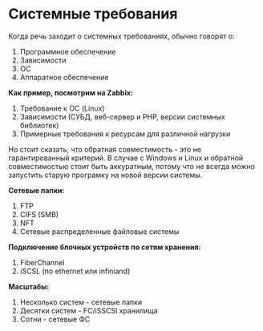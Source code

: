 # Системные требования

Когда речь заходит о системных требованиях, обычно говорят о:
1. Программное обеспечение
2. Зависимости
3. ОС
4. Аппаратное обеспечение

**Как пример, посмотрим на Zabbix:**
1. Требование к ОС (Linux)
2. Зависимости (СУБД, веб-сервер и PHP, версии системных библиотек)
3. Примерные требования к ресурсам для различной нагрузки

Но стоит сказать, что обратная совместимость - это не гарантированный критерий. В случае с Windows и Linux и обратной совместимостью стоит быть аккуратным, потому что не всегда можно запустить старую програмку на новой версии системы.


**Сетевые папки:**
1. FTP
2. CIFS (SMB)
3. NFT
4. Сетевые распределенные файловые системы

**Подключение блочных устройств по сетям хранения:**
1. FiberChannel
2. iSCSL (по ethernet или infiniand)

**Масштабы:**
1. Несколько систем - сетевые папки
2. Десятки систем - FC/iSSCSl хранилища
3. Сотни - сетевые ФС
